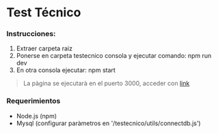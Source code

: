# Test Técnico
### Instrucciones:
1. Extraer carpeta raiz
2. Ponerse en carpeta testecnico consola y ejecutar comando: npm run dev
3. En otra consola ejecutar: npm start
>La pàgina se ejecutarà en el puerto 3000, acceder con [link](http://localhost:3000)
### Requerimientos
- Node.js (npm)
- Mysql (configurar paràmetros en '/testecnico/utils/connectdb.js')
